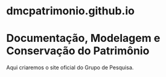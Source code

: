 # dmcpatrimonio.github.io

Documentação, Modelagem e Conservação do Patrimônio
===================================================

Aqui criaremos o site oficial do Grupo de Pesquisa.

